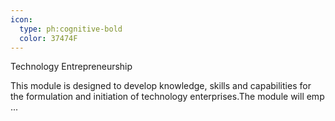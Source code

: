 ```yaml
---
icon:
  type: ph:cognitive-bold
  color: 37474F
---
```

Technology Entrepreneurship

This module is designed to develop knowledge, skills and capabilities for the formulation and initiation of technology enterprises.The module will emp ... 
